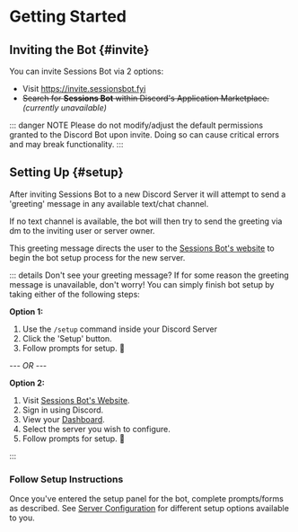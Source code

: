 # Getting Started

## Inviting the Bot {#invite}
You can invite Sessions Bot via 2 options:

 - Visit https://invite.sessionsbot.fyi
 - <del>Search for **Sessions Bot** within Discord's Application Marketplace.</del> <i>(currently unavailable)</i>

::: danger NOTE
Please do not modify/adjust the default permissions granted to the Discord Bot upon invite. Doing so can cause critical errors and may break functionality.
:::


## Setting Up {#setup}
After inviting Sessions Bot to a new Discord Server it will attempt to send a 'greeting' message in any available text/chat channel.

If no text channel is available, the bot will then try to send the greeting via dm to the inviting user or server owner.

This greeting message directs the user to the [Sessions Bot's website](https://sessionsbot.fyi) to begin the bot setup process for the new server.

::: details Don't see your greeting message?
If for some reason the greeting message is unavailable, don't worry!
You can simply finish bot setup by taking either of the following steps:

**Option 1:**
1. Use the `/setup` command inside your Discord Server
2. Click the 'Setup' button.
3. Follow prompts for setup. 🎉

*--- OR ---*

**Option 2:**
1. Visit [Sessions Bot's Website](https://sessionsbot.fyi).
2. Sign in using Discord.
3. View your [Dashboard](https://sessionsbot.fyi/dashboard).
4. Select the server you wish to configure.
5. Follow prompts for setup. 🎉

:::

### Follow Setup Instructions
Once you've entered the setup panel for the bot, complete prompts/forms as described.
See [Server Configuration](/server-config) for different setup options available to you.